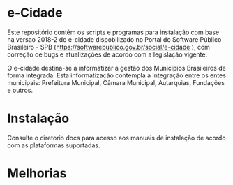 # e-Cidade

Este repositório contém os scripts e programas para instalação com base na versao 2018-2 
do e-cidade dispobilizado no Portal do Software Público Brasileiro - SPB (https://softwarepublico.gov.br/social/e-cidade
), com correção de bugs e atualizações de acordo com a legislação vigente.

O e-cidade destina-se a informatizar a gestão dos Municípios Brasileiros de forma 
integrada. Esta informatização contempla a integração entre os entes municipais: 
Prefeitura Municipal, Câmara Municipal, Autarquias, Fundações e outros.

# Instalação

Consulte o diretorio docs para acesso aos manuais de instalação de acordo com as plataformas suportadas.

# Melhorias
